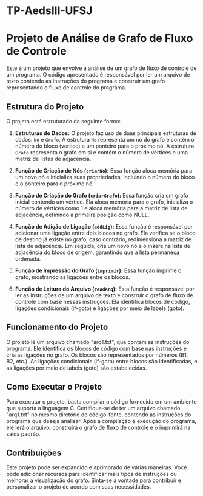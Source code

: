 # TP-AedsIII-UFSJ
# Projeto de Análise de Grafo de Fluxo de Controle

Este é um projeto que envolve a análise de um grafo de fluxo de controle de um programa. O código apresentado é responsável por ler um arquivo de texto contendo as instruções do programa e construir um grafo representando o fluxo de controle do programa.

## Estrutura do Projeto

O projeto está estruturado da seguinte forma:

1. **Estruturas de Dados:** O projeto faz uso de duas principais estruturas de dados: `No` e `Grafo`. A estrutura `No` representa um nó do grafo e contém o número do bloco (vertice) e um ponteiro para o próximo nó. A estrutura `Grafo` representa o grafo em si e contém o número de vértices e uma matriz de listas de adjacência.

2. **Função de Criação de Nós (`criarNo`):** Essa função aloca memória para um novo nó e inicializa suas propriedades, incluindo o número do bloco e o ponteiro para o próximo nó.

3. **Função de Criação do Grafo (`criarGrafo`):** Essa função cria um grafo inicial contendo um vértice. Ela aloca memória para o grafo, inicializa o número de vértices como 1 e aloca memória para a matriz de lista de adjacência, definindo a primeira posição como NULL.

4. **Função de Adição de Ligação (`addLig`):** Essa função é responsável por adicionar uma ligação entre dois blocos no grafo. Ela verifica se o bloco de destino já existe no grafo, caso contrário, redimensiona a matriz de lista de adjacência. Em seguida, cria um novo nó e o insere na lista de adjacência do bloco de origem, garantindo que a lista permaneça ordenada.

5. **Função de Impressão do Grafo (`imprimir`):** Essa função imprime o grafo, mostrando as ligações entre os blocos.

6. **Função de Leitura do Arquivo (`readArq`):** Esta função é responsável por ler as instruções de um arquivo de texto e construir o grafo de fluxo de controle com base nessas instruções. Ela identifica blocos de código, ligações condicionais (if-goto) e ligações por meio de labels (goto).

## Funcionamento do Projeto

O projeto lê um arquivo chamado "arq1.txt", que contém as instruções do programa. Ele identifica os blocos de código com base nas instruções e cria as ligações no grafo. Os blocos são representados por números (B1, B2, etc.). As ligações condicionais (if-goto) entre blocos são identificadas, e as ligações por meio de labels (goto) são estabelecidas.

## Como Executar o Projeto

Para executar o projeto, basta compilar o código fornecido em um ambiente que suporta a linguagem C. Certifique-se de ter um arquivo chamado "arq1.txt" no mesmo diretório do código-fonte, contendo as instruções do programa que deseja analisar. Após a compilação e execução do programa, ele lerá o arquivo, construirá o grafo de fluxo de controle e o imprimirá na saída padrão.

## Contribuições

Este projeto pode ser expandido e aprimorado de várias maneiras. Você pode adicionar recursos para identificar mais tipos de instruções ou melhorar a visualização do grafo. Sinta-se à vontade para contribuir e personalizar o projeto de acordo com suas necessidades.
